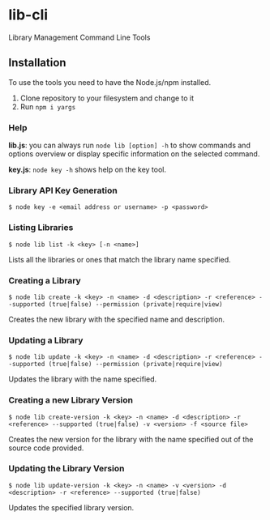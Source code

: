 # lib-cli 

Library Management Command Line Tools

## Installation

To use the tools you need to have the Node.js/npm installed.

1. Clone repository to your filesystem and change to it
1. Run ``npm i yargs``

### Help

**lib.js**: you can always run `node lib [option] -h` to show commands and options overview or display specific 
information on the selected command.  

**key.js**: `node key -h` shows help on the key tool.

### Library API Key Generation

``
$ node key -e <email address or username> -p <password>
``

### Listing Libraries

``
$ node lib list -k <key> [-n <name>] 
``

Lists all the libraries or ones that match the library name specified.


### Creating a Library

``
$ node lib create -k <key> -n <name> -d <description> -r <reference> --supported (true|false) --permission (private|require|view)
``

Creates the new library with the specified name and description.

### Updating a Library

``
$ node lib update -k <key> -n <name> -d <description> -r <reference> --supported (true|false) --permission (private|require|view)
``

Updates the library with the name specified.

### Creating a new Library Version

``
$ node lib create-version -k <key> -n <name> -d <description> -r <reference> --supported (true|false) -v <version> -f <source file> 
``

Creates the new version for the library with the name specified out of the source code provided.

### Updating the Library Version

``
$ node lib update-version -k <key> -n <name> -v <version> -d <description> -r <reference> --supported (true|false)  
``

Updates the specified library version.

